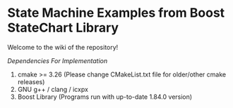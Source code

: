 # State Machine Examples from Boost StateChart Library

Welcome to the wiki of the repository!

_Dependencies For Implementation_
1. cmake >= 3.26 (Please change CMakeList.txt file for older/other cmake releases)
2. GNU g++ / clang / icxpx
3. Boost Library (Programs run with up-to-date 1.84.0 version)

